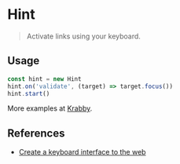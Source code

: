 # Hint

> Activate links using your keyboard.

## Usage

``` javascript
const hint = new Hint
hint.on('validate', (target) => target.focus())
hint.start()
```

More examples at [Krabby].

## References

- [Create a keyboard interface to the web]

[Krabby]: https://krabby.netlify.com
[Create a keyboard interface to the web]: https://alexherbo2.github.io/blog/chrome/create-a-keyboard-interface-to-the-web/
